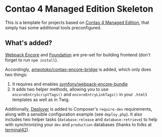 # Contao 4 Managed Edition Skeleton

This is a template for projects based on [Contao 4 Managed Edition](https://github.com/contao/managed-edition),
that simply has some additional tools preconfigured.

## What's added?

[Webpack Encore](https://github.com/symfony/webpack-encore) and [Foundation](https://get.foundation/) are pre-set
for building frontend (don't forget to run `npm install`).

Accordingly, [ameotoko/contao-encore-bridge](https://github.com/ameotoko/contao-encore-bridge) is added, 
which only does two things:

1. It requires and enables [symfony/webpack-encore-bundle](https://github.com/symfony/webpack-encore-bundle)
2. It adds two helper methods, allowing you to use `encoreEntryScriptTags()` and `encoreEntryLinkTags()`
in your `.html5` templates as well as in Twig.

Additionally, [Deployer](https://deployer.org/) is added to Composer's `require-dev` requirements, 
along with a sensible configuration example (see `deploy.php`). It also includes two helper tasks
(`database:release` and `database:retrieve`) to help with synchronizing your `dev` and `production` databases
(thanks to folks at [terminal42](https://github.com/terminal42)).
